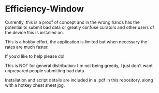 # Efficiency-Window
Currently, this is a proof of concept and in the wrong hands has the potential to submit bad data or greatly confuse curators and other users of the device this is installed on.
   
This is a hobby effort, the application is limited but when necessary the rates are much faster.

If you’d like to help please do!
 
This is NOT for general distribution: I'm not being greedy, I just don't want unprepared people submitting bad data.

Installation and script details are included in a .pdf in this repository, along with a hotkey cheat sheet jpg.
